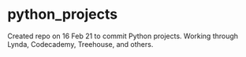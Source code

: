 # python_projects

Created repo on 16 Feb 21 to commit Python projects. Working through Lynda, Codecademy, Treehouse, and others. 
